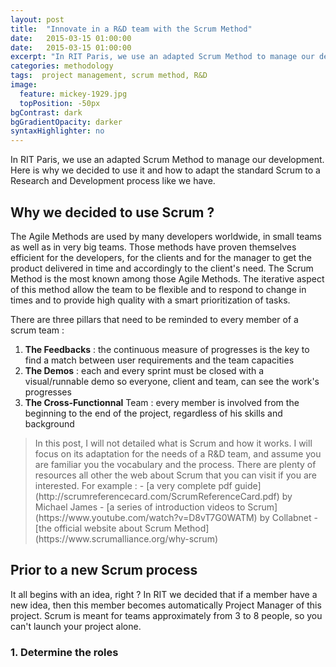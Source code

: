 ```yaml
---
layout: post
title:  "Innovate in a R&D team with the Scrum Method"
date:   2015-03-15 01:00:00
date:   2015-03-15 01:00:00
excerpt: "In RIT Paris, we use an adapted Scrum Method to manage our development. Here is why we decided to use it and how to adapt the standard Scrum to a Research and Development process like we have. ..."
categories: methodology
tags:  project management, scrum method, R&D
image:
  feature: mickey-1929.jpg
  topPosition: -50px
bgContrast: dark
bgGradientOpacity: darker
syntaxHighlighter: no
---
```

In RIT Paris, we use an adapted Scrum Method to manage our development. Here is why we decided to use it and how to adapt the standard Scrum to a Research and Development process like we have. 

## Why we decided to use Scrum ?
The Agile Methods are used by many developers worldwide, in small teams as well as in very big teams. Those methods have proven themselves efficient for the developers, for the clients and for the manager to get the product delivered in time and accordingly to the client's need. The Scrum Method is the most known among those Agile Methods. The iterative aspect of this method allow the team to be flexible and to respond to change in times and to provide high quality with a smart prioritization of tasks.

There are three pillars that need to be reminded to every member of a scrum team : 
1. **The Feedbacks** : the continuous measure of progresses is the key to find a match between user requirements and the team capacities
2. **The Demos** : each and every sprint must be closed with a visual/runnable demo so everyone, client and team, can see the work's progresses
3. **The Cross-Functionnal** Team : every member is involved from the beginning to the end of the project, regardless of his skills and background

<blockquote class="largeQuote">
In this post, I will not detailed what is Scrum and how it works. I will focus on its adaptation for the needs of a R&D team, and assume you are familiar you the vocabulary and the process.
There are plenty of resources all other the web about Scrum that you can visit if you are interested. For example :
- [a very complete pdf guide](http://scrumreferencecard.com/ScrumReferenceCard.pdf) by Michael James
- [a series of introduction videos to Scrum](https://www.youtube.com/watch?v=D8vT7G0WATM) by Collabnet
- [the official website about Scrum Method](https://www.scrumalliance.org/why-scrum)

</blockquote>

## Prior to a new Scrum process
It all begins with an idea, right ? In RIT we decided that if a member have a new idea, then this member becomes automatically Project Manager of this project. Scrum is meant for teams approximately from 3 to 8 people, so you can't launch your project alone. 

### 1. Determine the roles

